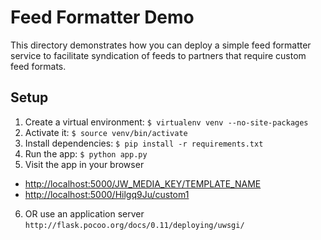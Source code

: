 # Feed Formatter Demo

This directory demonstrates how you can deploy a simple feed formatter service to facilitate syndication of feeds to partners that require custom feed formats.

## Setup

1. Create a virtual environment:
   `$ virtualenv venv --no-site-packages`
2. Activate it:
   `$ source venv/bin/activate`
3. Install dependencies:
   `$ pip install -r requirements.txt`
4. Run the app:
   `$ python app.py`
5. Visit the app in your browser
  * <http://localhost:5000/JW_MEDIA_KEY/TEMPLATE_NAME>
  * <http://localhost:5000/Hilgq9Ju/custom1>
6. OR use an application server 
   `http://flask.pocoo.org/docs/0.11/deploying/uwsgi/`